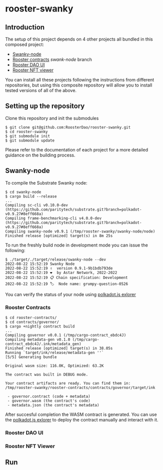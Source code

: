# rooster-swanky

## Introduction

The setup of this project depends on 4 other projects all bundled in this composed project:
* [Swanky-node](https://github.com/AstarNetwork/swanky-node)
* [Rooster contracts](https://github.com/RoosterDao/rooster-contracts) *swank-node* branch
* [Rooster DAO UI](https://github.com/RoosterDao/rooster-dao-ui) 
* [Rooster NFT viewer]()

You can install all these projects following the instructions from different repositories, but using this composite repository will allow you to install tested versions of all of the above.

## Setting up the repository

Clone this repository and init the submodules

    $ git clone git@github.com:RoosterDao/rooster-swanky.git
    $ cd rooster-swanky
    $ git submodule init
    $ git submodule update

Please refer to the documentation of each project for a more detailed guidance on the building process.

## Swanky-node

To compile the Substrate Swanky node:

    $ cd swanky-node
    $ cargo build --release
    ...
    Compiling sc-cli v0.10.0-dev (https://github.com/paritytech/substrate.git?branch=polkadot-v0.9.27#8eff668a)
    Compiling frame-benchmarking-cli v4.0.0-dev (https://github.com/paritytech/substrate.git?branch=polkadot-v0.9.27#8eff668a)
    Compiling swanky-node v0.9.1 (/tmp/rooster-swanky/swanky-node/node)
    Finished release [optimized] target(s) in 8m 25s

    
To run the freshly build node in development mode you can issue the following:

    $ ./target/./target/release/swanky-node --dev
    2022-08-22 15:52:19 Swanky Node    
    2022-08-22 15:52:19 ✌️  version 0.9.1-9b1bdb793de    
    2022-08-22 15:52:19 ❤️  by Astar Network, 2022-2022    
    2022-08-22 15:52:19 📋 Chain specification: Development    
    2022-08-22 15:52:19 🏷  Node name: grumpy-question-0526    

You can verify the status of your node using [polkadot.js exlorer](https://polkadot.js.org/apps/?rpc=ws%3A%2F%2F127.0.0.1%3A9944#/explorer)

### Rooster Contracts

    $ cd rooster-contracts/
    $ cd contracts/governor/
    $ cargo +nightly contract build
    ...
    Compiling governor v0.0.1 (/tmp/cargo-contract_ebdc4J)
    Compiling metadata-gen v0.1.0 (/tmp/cargo-contract_ebdc4J/.ink/metadata_gen)
    Finished release [optimized] target(s) in 38.05s
    Running `target/ink/release/metadata-gen ''`
    [5/5] Generating bundle
    
    Original wasm size: 116.0K, Optimized: 63.2K
    
    The contract was built in DEBUG mode.

    Your contract artifacts are ready. You can find them in:
    /tmp/rooster-swanky/rooster-contracts/contracts/governor/target/ink

     - governor.contract (code + metadata)
     - governor.wasm (the contract's code)
     - metadata.json (the contract's metadata)
     
 After succesful completion the WASM contract is generated. You can use the [polkadot.js exlorer](https://polkadot.js.org/apps/?rpc=ws%3A%2F%2F127.0.0.1%3A9944#/explorer) to deploy the contract manually and interact with it.

### Rooster DAO UI

### Rooster NFT Viewer

## Run

